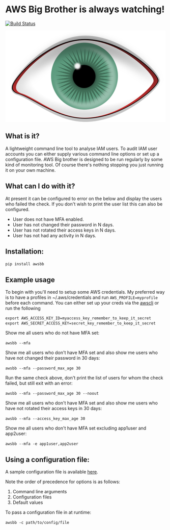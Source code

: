 # AWS Big Brother is always watching!


[![Build Status](https://travis-ci.org/jae2/awsbigbrother.svg?branch=master)](https://travis-ci.org/jae2/awsbigbrother)

![Big Brother is always watching!](https://github.com/jae2/awsbigbrother/blob/master/assets/eye-309755_1280.png?raw=true)


## What is it?

A lightweight command line tool to analyse IAM users. To audit IAM user accounts you can either supply various command line options or set up a configuration file. AWS Big brother is designed to be run regularly by some kind of monitoring tool. Of course there's nothing stopping you just running it on your own machine.

## What can I do with it?

At present it can be configured to error on the below and display the users who failed the check. If you don't wish to print the user list this can also be configured.

- User does not have MFA enabled.
- User has not changed their password in N days.
- User has not rotated their access keys in N days.
- User has not had any activity in N days.

## Installation:

``` pip install awsbb ```

## Example usage


To begin with you'll need to setup some AWS credentials. My preferred way is to have a profiles in ~/.aws/credentials and run ```AWS_PROFILE=myprofile``` before each command. You can either set up your creds via the [awscli](http://docs.aws.amazon.com/cli/latest/userguide/cli-chap-getting-started.html) or run the following

``` 
export AWS_ACCESS_KEY_ID=myaccess_key_remember_to_keep_it_secret
export AWS_SECRET_ACCESS_KEY=secret_key_remember_to_keep_it_secret

```
Show me all users who do not have MFA set:

``` awsbb --mfa ```

Show me all users who don't have MFA set and also show me users who have not changed their password in 30 days:

``` awsbb --mfa --password_max_age 30 ```

Run the same check above, don't print the list of users for whom the check failed, but still exit with an error:

``` awsbb --mfa --password_max_age 30 --noout ```

Show me all users who don't have MFA set and also show me users who have not rotated their access keys in 30 days:

``` awsbb --mfa --access_key_max_age 30 ```

Show me all users who don't have MFA set excluding app1user and app2user:

``` awsbb --mfa -e app1user,app2user ```



## Using a configuration file:

A sample configuration file is available [here](https://raw.githubusercontent.com/jae2/awsbigbrother/master/examples/audit.conf).

Note the order of precedence for options is as follows:

1. Command line arguments
2. Configuration files
3. Default values

To pass a configuration file in at runtime:

``` awsbb -c path/to/config/file ```

